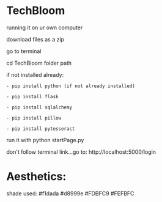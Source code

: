 # TechBloom

running it on ur own computer

download files as a zip

go to terminal

cd TechBloom folder path

if not installed already:

    - pip install python (if not already installed)

    - pip install flask

    - pip install sqlalchemy
    
    - pip install pillow
    
    - pip install pytesseract

run it with python startPage.py

don't follow terminal link...go to: http://localhost:5000/login


# Aesthetics:

shade used: #f1dada
#d8999e
#FDBFC9
#FEFBFC
